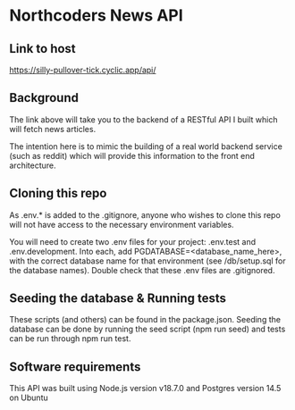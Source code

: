 # Northcoders News API

## Link to host

https://silly-pullover-tick.cyclic.app/api/

## Background

The link above will take you to the backend of a RESTful API I built which will fetch news articles.

The intention here is to mimic the building of a real world backend service (such as reddit) which will provide this information to the front end architecture.

## Cloning this repo

As .env.\* is added to the .gitignore, anyone who wishes to clone this repo will not have access to the necessary environment variables.

You will need to create two .env files for your project: .env.test and .env.development. Into each, add PGDATABASE=<database_name_here>, with the correct database name for that environment (see /db/setup.sql for the database names). Double check that these .env files are .gitignored.

## Seeding the database & Running tests

These scripts (and others) can be found in the package.json. Seeding the database can be done by running the seed script (npm run seed) and tests can be run through npm run test.

## Software requirements

This API was built using Node.js version v18.7.0 and Postgres version 14.5 on Ubuntu
